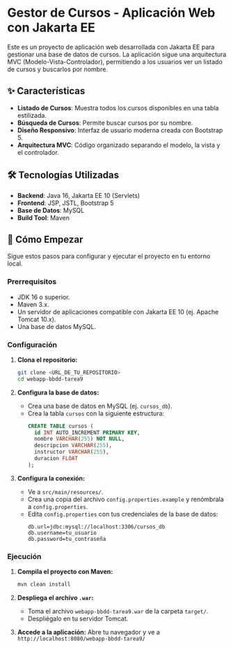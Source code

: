 # Gestor de Cursos - Aplicación Web con Jakarta EE

Este es un proyecto de aplicación web desarrollada con Jakarta EE para gestionar una base de datos de cursos. La aplicación sigue una arquitectura MVC (Modelo-Vista-Controlador), permitiendo a los usuarios ver un listado de cursos y buscarlos por nombre.

## ✨ Características

-   **Listado de Cursos**: Muestra todos los cursos disponibles en una tabla estilizada.
-   **Búsqueda de Cursos**: Permite buscar cursos por su nombre.
-   **Diseño Responsivo**: Interfaz de usuario moderna creada con Bootstrap 5.
-   **Arquitectura MVC**: Código organizado separando el modelo, la vista y el controlador.

## 🛠️ Tecnologías Utilizadas

-   **Backend**: Java 16, Jakarta EE 10 (Servlets)
-   **Frontend**: JSP, JSTL, Bootstrap 5
-   **Base de Datos**: MySQL
-   **Build Tool**: Maven

## 🚀 Cómo Empezar

Sigue estos pasos para configurar y ejecutar el proyecto en tu entorno local.

### Prerrequisitos

-   JDK 16 o superior.
-   Maven 3.x.
-   Un servidor de aplicaciones compatible con Jakarta EE 10 (ej. Apache Tomcat 10.x).
-   Una base de datos MySQL.

### Configuración

1.  **Clona el repositorio:**
    ```bash
    git clone <URL_DE_TU_REPOSITORIO>
    cd webapp-bbdd-tarea9
    ```

2.  **Configura la base de datos:**
    -   Crea una base de datos en MySQL (ej. `cursos_db`).
    -   Crea la tabla `cursos` con la siguiente estructura:
        ```sql
        CREATE TABLE cursos (
          id INT AUTO_INCREMENT PRIMARY KEY,
          nombre VARCHAR(255) NOT NULL,
          descripcion VARCHAR(255),
          instructor VARCHAR(255),
          duracion FLOAT
        );
        ```

3.  **Configura la conexión:**
    -   Ve a `src/main/resources/`.
    -   Crea una copia del archivo `config.properties.example` y renómbrala a `config.properties`.
    -   Edita `config.properties` con tus credenciales de la base de datos:
        ```properties
        db.url=jdbc:mysql://localhost:3306/cursos_db
        db.username=tu_usuario
        db.password=tu_contraseña
        ```

### Ejecución

1.  **Compila el proyecto con Maven:**
    ```bash
    mvn clean install
    ```
2.  **Despliega el archivo `.war`:**
    -   Toma el archivo `webapp-bbdd-tarea9.war` de la carpeta `target/`.
    -   Despliégalo en tu servidor Tomcat.

3.  **Accede a la aplicación:**
    Abre tu navegador y ve a `http://localhost:8080/webapp-bbdd-tarea9/`
